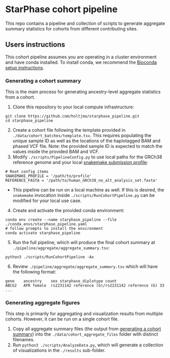 # StarPhase cohort pipeline
This repo contains a pipeline and collection of scripts to generate aggregate summary statistics for cohorts from different contributing sites.

## Users instructions
This cohort pipeline assumes you are operating in a cluster environment and have conda installed.
To install conda, we recommend the [Bioconda setup instructions](https://bioconda.github.io).

### Generating a cohort summary
This is the main process for generating ancestry-level aggregate statistics from a cohort.

1. Clone this repository to your local compute infrastructure:
```
git clone https://github.com/holtjma/starphase_pipeline.git
cd starphase_pipeline
```
2. Create a cohort file following the template provided in `./data/cohort_batches/template.tsv`. This requires populating the unique sample ID as well as the locations of the haplotagged BAM and phased VCF file. Note: the provided sample ID is expected to match the values inside the provided BAM and VCF.
3. Modify `./scripts/PipelineConfig.py` to use local paths for the GRCh38 reference genome and your local [snakemake submission profile](https://snakemake.readthedocs.io/en/stable/executing/cli.html#profiles):
```
# Root config items
SNAKEMAKE_PROFILE = '/path/to/profile'
REFERENCE_FASTA = '/path/to/human_GRCh38_no_alt_analysis_set.fasta'
```
  * This pipeline can be run on a local machine as well. If this is desired, the `snakemake` invocation inside `./scripts/RunCohortPipeline.py` can be modified for your local use case.
4. Create and activate the provided conda environment:
```
conda env create --name starphase_pipeline --file ./conda_envs/starphase_pipeline.yaml
# follow prompts to install the environment
conda activate starphase_pipeline
```
5. Run the full pipeline, which will produce the final cohort summary at `./pipeline/aggregate/aggregate_summary.tsv`:
```
python3 ./scripts/RunCohortPipeline -Ax
```
6. Review `./pipeline/aggregate/aggregate_summary.tsv` which will have the following format:
```
gene	ancestry	sex	starphase_diplotype	count
ABCG2	AFR	female	rs2231142 reference (G)/rs2231142 reference (G)	33
...
```

### Generating aggregate figures
This step is primarily for aggregating and visualization results from multiple cohorts.
However, it can be run on a single cohort file.

1. Copy all aggregate summary files (the output from [generating a cohort summary](#generating-a-cohort-summary)) into the `./data/cohort_aggregate_files` folder with distinct filenames.
2. Run `python3 ./scripts/AnalyzeData.py`, which will generate a collection of visualizations in the `./results` sub-folder.
